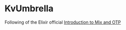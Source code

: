 # KvUmbrella

Following of the Elixir official [Introduction to Mix and OTP](https://elixir-lang.org/getting-started/mix-otp/introduction-to-mix.html)
